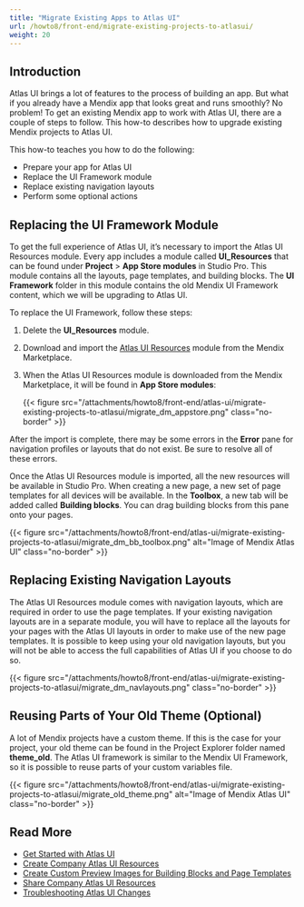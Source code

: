 ```yaml
---
title: "Migrate Existing Apps to Atlas UI"
url: /howto8/front-end/migrate-existing-projects-to-atlasui/
weight: 20
---
```


## Introduction

Atlas UI brings a lot of features to the process of building an app. But what if you already have a Mendix app that looks great and runs smoothly? No problem! To get an existing Mendix app to work with Atlas UI, there are a couple of steps to follow. This how-to describes how to upgrade existing Mendix projects to Atlas UI.

This how-to teaches you how to do the following:

* Prepare your app for Atlas UI
* Replace the UI Framework module
* Replace existing navigation layouts
* Perform some optional actions

## Replacing the UI Framework Module

To get the full experience of Atlas UI, it’s necessary to import the Atlas UI Resources module. Every app includes a module called **UI_Resources** that can be found under **Project** > **App Store modules** in Studio Pro. This module contains all the layouts, page templates, and building blocks. The **UI Framework** folder in this module contains the old Mendix UI Framework content, which we will be upgrading to Atlas UI.

To replace the UI Framework, follow these steps:

1. Delete the **UI_Resources** module.
2. Download and import the [Atlas UI Resources](/appstore/modules/atlas-ui-resources/) module from the Mendix Marketplace.
3. When the Atlas UI Resources module is downloaded from the Mendix Marketplace, it will be found in **App Store modules**:

    {{< figure src="/attachments/howto8/front-end/atlas-ui/migrate-existing-projects-to-atlasui/migrate_dm_appstore.png" class="no-border" >}}

After the import is complete, there may be some errors in the **Error** pane for navigation profiles or layouts that do not exist. Be sure to resolve all of these errors.

Once the Atlas UI Resources module is imported, all the new resources will be available in Studio Pro. When creating a new page, a new set of page templates for all devices will be available. In the **Toolbox**, a new tab will be added called **Building blocks**. You can drag building blocks from this pane onto your pages.

{{< figure src="/attachments/howto8/front-end/atlas-ui/migrate-existing-projects-to-atlasui/migrate_dm_bb_toolbox.png" alt="Image of Mendix Atlas UI" class="no-border" >}}

## Replacing Existing Navigation Layouts

The Atlas UI Resources module comes with navigation layouts, which are required in order to use the page templates. If your existing navigation layouts are in a separate module, you will have to replace all the layouts for your pages with the Atlas UI layouts in order to make use of the new page templates. It is possible to keep using your old navigation layouts, but you will not be able to access the full capabilities of Atlas UI if you choose to do so.

{{< figure src="/attachments/howto8/front-end/atlas-ui/migrate-existing-projects-to-atlasui/migrate_dm_navlayouts.png" class="no-border" >}}

## Reusing Parts of Your Old Theme (Optional)

A lot of Mendix projects have a custom theme. If this is the case for your project, your old theme can be found in the Project Explorer folder named **theme_old**. The Atlas UI framework is similar to the Mendix UI Framework, so it is possible to reuse parts of your custom variables file.

{{< figure src="/attachments/howto8/front-end/atlas-ui/migrate-existing-projects-to-atlasui/migrate_old_theme.png" alt="Image of Mendix Atlas UI" class="no-border" >}}

## Read More

* [Get Started with Atlas UI](/howto8/front-end/get-started-with-atlasui/)
* [Create Company Atlas UI Resources](/howto8/front-end/create-company-atlas-ui-resources/)
* [Create Custom Preview Images for Building Blocks and Page Templates](/howto8/front-end/create-custom-preview-images-for-building-blocks-and-page-templates/)
* [Share Company Atlas UI Resources](/howto8/front-end/share-company-atlas-ui-resources/)
* [Troubleshooting Atlas UI Changes](/refguide8/migration-atlas/)
